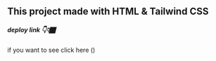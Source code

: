 ## This project made with HTML & Tailwind CSS

##### deploy link 👇👇🏿

if you want to see click here ()